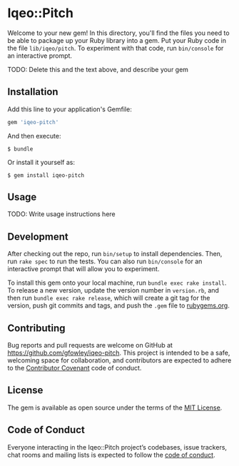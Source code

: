 # Iqeo::Pitch

Welcome to your new gem! In this directory, you'll find the files you need to be able to package up your Ruby library into a gem. Put your Ruby code in the file `lib/iqeo/pitch`. To experiment with that code, run `bin/console` for an interactive prompt.

TODO: Delete this and the text above, and describe your gem

## Installation

Add this line to your application's Gemfile:

```ruby
gem 'iqeo-pitch'
```

And then execute:

    $ bundle

Or install it yourself as:

    $ gem install iqeo-pitch

## Usage

TODO: Write usage instructions here

## Development

After checking out the repo, run `bin/setup` to install dependencies. Then, run `rake spec` to run the tests. You can also run `bin/console` for an interactive prompt that will allow you to experiment.

To install this gem onto your local machine, run `bundle exec rake install`. To release a new version, update the version number in `version.rb`, and then run `bundle exec rake release`, which will create a git tag for the version, push git commits and tags, and push the `.gem` file to [rubygems.org](https://rubygems.org).

## Contributing

Bug reports and pull requests are welcome on GitHub at https://github.com/gfowley/iqeo-pitch. This project is intended to be a safe, welcoming space for collaboration, and contributors are expected to adhere to the [Contributor Covenant](http://contributor-covenant.org) code of conduct.

## License

The gem is available as open source under the terms of the [MIT License](https://opensource.org/licenses/MIT).

## Code of Conduct

Everyone interacting in the Iqeo::Pitch project’s codebases, issue trackers, chat rooms and mailing lists is expected to follow the [code of conduct](https://github.com/gfowley/iqeo-pitch/blob/master/CODE_OF_CONDUCT.md).
